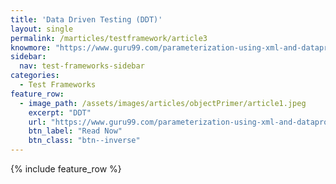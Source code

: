 ```yaml
---
title: 'Data Driven Testing (DDT)'
layout: single
permalink: /marticles/testframework/article3
knowmore: "https://www.guru99.com/parameterization-using-xml-and-dataproviders-selenium.html"
sidebar:
  nav: test-frameworks-sidebar
categories:
  - Test Frameworks
feature_row:
  - image_path: /assets/images/articles/objectPrimer/article1.jpeg
    excerpt: "DDT"
    url: "https://www.guru99.com/parameterization-using-xml-and-dataproviders-selenium.html"
    btn_label: "Read Now"
    btn_class: "btn--inverse"  
---
```


{% include feature_row %}